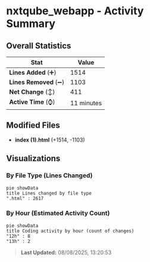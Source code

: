 # nxtqube_webapp - Activity Summary 

## Overall Statistics

| Stat                   | Value                                                             |
| ---------------------- | ----------------------------------------------------------------- |
| **Lines Added** (➕)   | 1514                                          |
| **Lines Removed** (➖) | 1103                                        |
| **Net Change** (↕)    | 411                |
| **Active Time** (⌚)   | 11 minutes |


## Modified Files
- **index (1).html** (+1514, -1103)

## Visualizations

### By File Type (Lines Changed)

```mermaid
pie showData
title Lines changed by file type
".html" : 2617
```

### By Hour (Estimated Activity Count)

```mermaid
pie showData
title Coding activity by hour (count of changes)
"12h" : 8
"13h" : 2
```


> **Last Updated:** 08/08/2025, 13:20:53